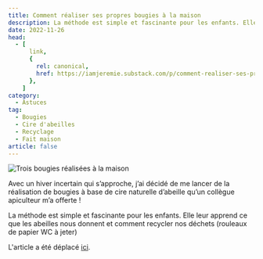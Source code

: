 ```yaml
---
title: Comment réaliser ses propres bougies à la maison
description: La méthode est simple et fascinante pour les enfants. Elle leur apprend ce que les abeilles nous donnent et comment recycler nos déchets (rouleaux de papier WC à jeter)
date: 2022-11-26
head:
  - [
      link,
      {
        rel: canonical,
        href: https://iamjeremie.substack.com/p/comment-realiser-ses-propres-bougies,
      },
    ]
category:
  - Astuces
tag:
  - Bougies
  - Cire d'abeilles
  - Recyclage
  - Fait maison
article: false
---
```


![Trois bougies réalisées à la maison](/images/2022-11-26-3-bougies-finies.jpg)

Avec un hiver incertain qui s’approche, j’ai décidé de me lancer de la réalisation de bougies à base de cire naturelle d’abeille qu’un collègue apiculteur m’a offerte !

La méthode est simple et fascinante pour les enfants. Elle leur apprend ce que les abeilles nous donnent et comment recycler nos déchets (rouleaux de papier WC à jeter)

L'article a été déplacé [ici](../../2022/11/vos-bougies-en-cire-dabeille-et-rouleaux-de-papier-wc/README.md).
